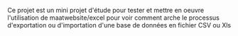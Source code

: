 Ce projet est un mini projet d'étude pour tester et mettre en oeuvre l'utilisation de maatwebsite/excel pour voir comment arche le processus d'exportation ou d'importation d'une base de données en fichier CSV ou Xls
